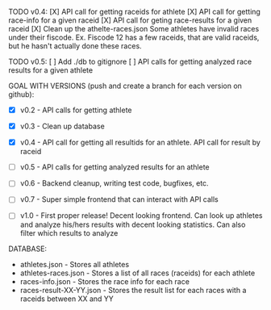 





TODO v0.4: 
[X] API call for getting raceids for athlete
[X] API call for getting race-info for a given raceid
[X] API call for geting race-results for a given raceid
[X] Clean up the athelte-races.json
    Some athletes have invalid races under their fiscode.
    Ex. Fiscode 12 has a few raceids, that are valid raceids, but he hasn't actually done these races. 


TODO v0.5:
[ ] Add ./db to gitignore
[ ] API calls for getting analyzed race results for a given athlete





GOAL WITH VERSIONS (push and create a branch for each version on github):
 * [X] v0.2 - API calls for getting athlete
 * [X] v0.3 - Clean up database
 * [X] v0.4 - API call for getting all resultids for an athlete. API call for result by raceid
 * [ ] v0.5 - API calls for getting analyzed results for an athlete
 * [ ] v0.6 - Backend cleanup, writing test code, bugfixes, etc.
 * [ ] v0.7 - Super simple frontend that can interact with API calls

 * [ ] v1.0 - First proper release! Decent looking frontend. Can look up athletes and analyze his/hers results with decent looking statistics. Can also filter which results to analyze 


DATABASE:  
 * athletes.json           - Stores all athletes
 * athletes-races.json     - Stores a list of all races (raceids) for each athlete 
 * races-info.json         - Stores the race info for each race
 * races-result-XX-YY.json - Stores the result list for each races with a raceids between XX and YY


